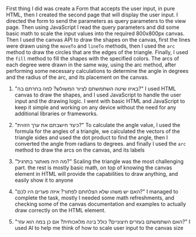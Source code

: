 First thing I did was create a Form that accepts the user input,
in pure HTML, then I created the second page that will display the
user input.
I directed the form to send the parameters as query parameters to the
view page.
Then using JavaScript I read the query parameters and did some
basic math to scale the input values into the required 800x800px canvas.
Then I used the canvas API to draw the shapes on the canvas, first the
lines were drawn using the `moveTo` and `lineTo` methods,
then I used the `arc` method to draw the circles that are the edges of the triangle.
Finally, I used the `fill` method to fill the shapes with the specified
colors.
The arcs of each degree were drawn in the same way, using the arc method,
after performing some necessary calculations to determine the angle in degrees
and the radius of the arc, and its placement on the canvas.

1. "באיזו שיטה השתמשתם לציור המשולש? למה בחרתם בה?"
I used HTML canvas to draw the shapes, and I used JavaScript to handle the
user input and the drawing logic.
I went with basic HTML and JavaScript to keep it simple and working
on any device without the need for any additional libraries or frameworks.

2. "כיצד חישבתם את ערך הזווית?"
To calculate the angle value, I used the formula for the angles of a triangle,
we calculated the vectors of the triangle sides and used the dot product to find the angle,
then I converted the angle from radians to degrees.
and finally I used the `arc` method to draw the arcs on the canvas, and its labels

3. "מה היה מאתגר בתרגיל?"
Scaling the triangle was the most challenging part. the rest is mostly basic
math, on top of knowing the canvas element in HTML will provide the capabilities
to draw anything, and easily show it to anyone

4. "האם יש משהו שלא הצלחתם לפתור? איזה פערים היו לכם?"
I managed to complete the task, mostly I needed some math refreshments, and checking
some of the canvas documentation and examples to actually draw correctly on the HTML element.

5. "האם השתמשתם בעזרים חיצוניים? כולל בינה מלאכותית? אם כן במה הוא עזר?"
I used AI to help me think of how to scale user input to the canvas size
